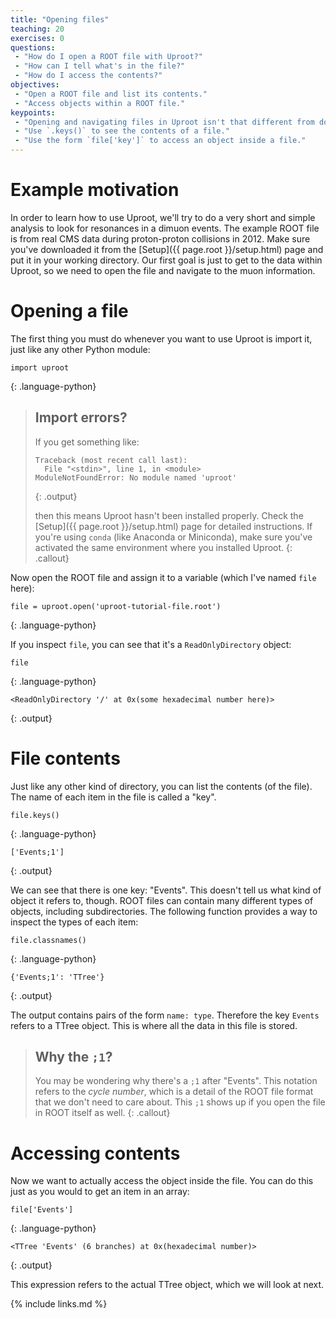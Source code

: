 ```yaml
---
title: "Opening files"
teaching: 20
exercises: 0
questions:
 - "How do I open a ROOT file with Uproot?"
 - "How can I tell what's in the file?"
 - "How do I access the contents?"
objectives:
 - "Open a ROOT file and list its contents."
 - "Access objects within a ROOT file."
keypoints:
 - "Opening and navigating files in Uproot isn't that different from doing so in ROOT."
 - "Use `.keys()` to see the contents of a file."
 - "Use the form `file['key']` to access an object inside a file."
---
```


# Example motivation

In order to learn how to use Uproot, we'll try to do a very short and simple analysis to look for resonances in a dimuon events.
The example ROOT file is from real CMS data during proton-proton collisions in 2012.
Make sure you've downloaded it from the [Setup]({{ page.root }}/setup.html) page and put it in your working directory.
Our first goal is just to get to the data within Uproot, so we need to open the file and navigate to the muon information.

# Opening a file

The first thing you must do whenever you want to use Uproot is import it, just like any other Python module:

~~~
import uproot
~~~
{: .language-python}

> ## Import errors?
>
> If you get something like:
>
> ~~~
> Traceback (most recent call last):
>   File "<stdin>", line 1, in <module>
> ModuleNotFoundError: No module named 'uproot'
> ~~~
> {: .output}
>
> then this means Uproot hasn't been installed properly.
> Check the [Setup]({{ page.root }}/setup.html) page for detailed instructions.
> If you're using `conda` (like Anaconda or Miniconda),
> make sure you've activated the same environment where you installed Uproot.
{: .callout}

Now open the ROOT file and assign it to a variable (which I've named `file` here):

~~~
file = uproot.open('uproot-tutorial-file.root')
~~~
{: .language-python}

If you inspect `file`, you can see that it's a `ReadOnlyDirectory` object:

~~~
file
~~~
{: .language-python}
~~~
<ReadOnlyDirectory '/' at 0x(some hexadecimal number here)>
~~~
{: .output}

# File contents

Just like any other kind of directory, you can list the contents (of the file).
The name of each item in the file is called a "key".

~~~
file.keys()
~~~
{: .language-python}
~~~
['Events;1']
~~~
{: .output}

We can see that there is one key: "Events".
This doesn't tell us what kind of object it refers to, though.
ROOT files can contain many different types of objects, including subdirectories.
The following function provides a way to inspect the types of each item:

~~~
file.classnames()
~~~
{: .language-python}
~~~
{'Events;1': 'TTree'}
~~~
{: .output}

The output contains pairs of the form `name: type`.
Therefore the key `Events` refers to a TTree object.
This is where all the data in this file is stored.

> ## Why the `;1`?
>
> You may be wondering why there's a `;1` after "Events".
> This notation refers to the *cycle number*, which is a detail of the ROOT file format that we don't need to care about.
> This `;1` shows up if you open the file in ROOT itself as well.
{: .callout}

# Accessing contents

Now we want to actually access the object inside the file.
You can do this just as you would to get an item in an array:

~~~
file['Events']
~~~
{: .language-python}
~~~
<TTree 'Events' (6 branches) at 0x(hexadecimal number)>
~~~
{: .output}

This expression refers to the actual TTree object, which we will look at next.

{% include links.md %}
